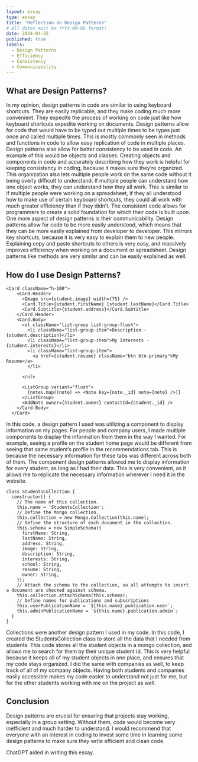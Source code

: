 ```yaml
---
layout: essay
type: essay
title: "Reflection on Design Patterns"
# All dates must be YYYY-MM-DD format!
date: 2024-04-25
published: true
labels:
  - Design Patterns
  - Efficiency
  - Consistency
  - Communicability
---
```


## What are Design Patterns? 

In my opinion, design patterns in code are similar to using keyboard shortcuts. They are easily replicable, and they make coding much more convenient. They expedite the process of working on code just like how keyboard shortcuts expedite working on documents. Design patterns allow for code that would have to be typed out multiple times to be types just once and called multiple times. This is mostly commonly seen in methods and functions in code to allow easy replication of code in multiple places. Design patterns also allow for better consistency to be used in code. An example of this would be objects and classes. Creating objects and components in code and accurately describing how they work is helpful for keeping consistency in coding, because it makes sure they’re organized. This organization also lets multiple people work on the same code without it being overly difficult to understand. If multiple people can understand how one object works, they can understand how they all work. This is similar to if multiple people were working on a spreadsheet, if they all understood how to make use of certain keyboard shortcuts, they could all work with much greater efficiency than if they didn’t. The consistent code allows for programmers to create a solid foundation for which their code is built upon. One more aspect of design patterns is their communicability. Design patterns allow for code to be more easily understood, which means that they can be more easily explained from developer to developer. This mirrors key shortcuts, because it is very easy to explain them to new people. Explaining copy and paste shortcuts to others is very easy, and massively improves efficiency when working on a document or spreadsheet. Design patterns like methods are very similar and can be easily explained as well. 

## How do I use Design Patterns? 

```
<Card className="h-100">
    <Card.Header>
      <Image src={student.image} width={75} />
      <Card.Title>{student.firstName} {student.lastName}</Card.Title>
      <Card.Subtitle>{student.address}</Card.Subtitle>
    </Card.Header>
    <Card.Body>
      <ul className="list-group list-group-flush">
        <li className="list-group-item">Description - {student.description}</li>
        <li className="list-group-item">My Interests - {student.interests}</li>
        <li className="list-group-item">
          <a href={student.resume} className="btn btn-primary">My Resume</a>
        </li>

      </ul>

      <ListGroup variant="flush">
        {notes.map((note) => <Note key={note._id} note={note} />)}
      </ListGroup>
      <AddNote owner={student.owner} contactId={student._id} />
    </Card.Body>
  </Card>
```
In this code, a design pattern I used was utilizing a component to display information on my pages. For people and company users, I made multiple components to display the information from them in the way I wanted. For example, seeing a profile on the student home page would be different from seeing that same student’s profile in the recommendations tab. This is because the necessary information for these tabs was different across both of them. The component design patterns allowed me to display information for every student, as long as I had their data. This is very convenient, as it allows me to replicate the necessary information wherever I need it in the website. 

```
class StudentsCollection {
  constructor() {
    // The name of this collection.
    this.name = 'StudentsCollection';
    // Define the Mongo collection.
    this.collection = new Mongo.Collection(this.name);
    // Define the structure of each document in the collection.
    this.schema = new SimpleSchema({
      firstName: String,
      lastName: String,
      address: String,
      image: String,
      description: String,
      interests: String,
      school: String,
      resume: String,
      owner: String,
    });
    // Attach the schema to the collection, so all attempts to insert a document are checked against schema.
    this.collection.attachSchema(this.schema);
    // Define names for publications and subscriptions
    this.userPublicationName = `${this.name}.publication.user`;
    this.adminPublicationName = `${this.name}.publication.admin`;
  }
}
```

Collections were another design pattern I used in my code. In this code, I created the StudentsCollection class to store all the data that I needed from students. This code stores all the student objects in a mongo collection, and allows me to search for them by their unique student id. This is very helpful because it keeps all of my student objects in one place, and ensures that my code stays organized. I did the same with companies as well, to keep track of all of my company objects. Having both students and companies easily accessible makes my code easier to understand not just for me, but for the other students working with me on the project as well. 

## Conclusion

Design patterns are crucial for ensuring that projects stay working, especially in a group setting. Without them, code would become very inefficient and much harder to understand. I would recommend that everyone with an interest in coding to invest some time in learning some design patterns to make sure they write efficient and clean code. 

ChatGPT aided in writing this essay.
